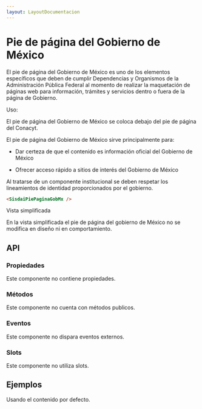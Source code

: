 ```yaml
---
layout: LayoutDocumentacion
---
```


# Pie de página del Gobierno de México

El pie de página del Gobierno de México es uno de los elementos específicos que deben de cumplir Dependencias y Organismos de la Administración Pública Federal al momento de realizar la maquetación de páginas web para información, trámites y servicios dentro o fuera de la página de Gobierno.

Uso:

El pie de página del Gobierno de México se coloca debajo del pie de página del Conacyt.

El pie de página del Gobierno de México sirve principalmente para:

- Dar certeza de que el contenido es información oficial del Gobierno de México

- Ofrecer acceso rápido a sitios de interés del Gobierno de México

Al tratarse de un componente institucional se deben respetar los lineamientos de identidad proporcionados por el gobierno.

```html
<SisdaiPiePaginaGobMx />
```

Vista simplificada

En la vista simplificada el pie de página del gobierno de México no se modifica en diseño ni en comportamiento.

<section id="api">

## API

### Propiedades

Este componente no contiene propiedades.

### Métodos

Este componente no cuenta con métodos publicos.

### Eventos

Este componente no dispara eventos externos.

### Slots

Este componente no utiliza slots.

</section>

<section i="ejemplos">

## Ejemplos

Usando el contenido por defecto.

<utils-ejemplo-doc ruta="pie-pagina-gob-mx/basico.vue"/>
</section>
